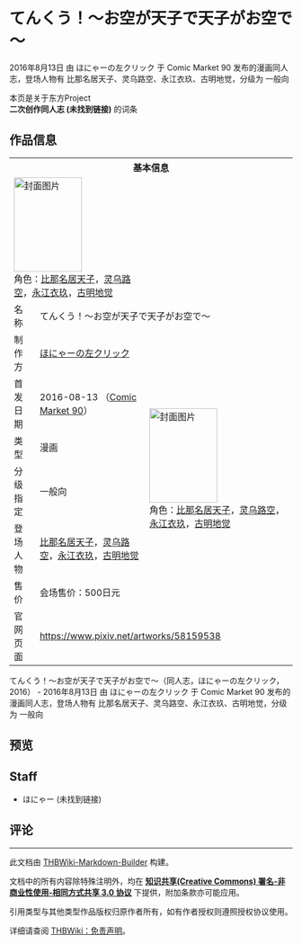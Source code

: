 # てんくう！～お空が天子で天子がお空で～

<!-- source html: G:\repos\THBWiki-Markdown-Builder\THBWikiMarkdown\Temp\main\b\bf\ns0%3A%E3%81%A6%E3%82%93%E3%81%8F%E3%81%86%EF%BC%81%EF%BD%9E%E3%81%8A%E7%A9%BA%E3%81%8C%E5%A4%A9%E5%AD%90%E3%81%A7%E5%A4%A9%E5%AD%90%E3%81%8C%E3%81%8A%E7%A9%BA%E3%81%A7%EF%BD%9E.html -->

2016年8月13日 由 ほにゃーの左クリック 于 Comic Market 90 发布的漫画同人志，登场人物有 比那名居天子、灵乌路空、永江衣玖、古明地觉，分级为 一般向

本页是关于东方Project  
 **二次创作同人志 (未找到链接)** 的词条
## 作品信息

<table><tbody><tr><th colspan="3">基本信息</th></tr><tr><td class="cover-artwork-mobile" colspan="2"><a href="./文件-てんくう！～お空が天子で天子がお空で～封面.jpg.md" class="image" title="封面图片"><img alt="封面图片" src="https://upload.thwiki.cc/thumb/0/06/%E3%81%A6%E3%82%93%E3%81%8F%E3%81%86%EF%BC%81%EF%BD%9E%E3%81%8A%E7%A9%BA%E3%81%8C%E5%A4%A9%E5%AD%90%E3%81%A7%E5%A4%A9%E5%AD%90%E3%81%8C%E3%81%8A%E7%A9%BA%E3%81%A7%EF%BD%9E%E5%B0%81%E9%9D%A2.jpg/121px-%E3%81%A6%E3%82%93%E3%81%8F%E3%81%86%EF%BC%81%EF%BD%9E%E3%81%8A%E7%A9%BA%E3%81%8C%E5%A4%A9%E5%AD%90%E3%81%A7%E5%A4%A9%E5%AD%90%E3%81%8C%E3%81%8A%E7%A9%BA%E3%81%A7%EF%BD%9E%E5%B0%81%E9%9D%A2.jpg" decoding="async" loading="lazy" width="121" height="168" srcset="https://upload.thwiki.cc/thumb/0/06/%E3%81%A6%E3%82%93%E3%81%8F%E3%81%86%EF%BC%81%EF%BD%9E%E3%81%8A%E7%A9%BA%E3%81%8C%E5%A4%A9%E5%AD%90%E3%81%A7%E5%A4%A9%E5%AD%90%E3%81%8C%E3%81%8A%E7%A9%BA%E3%81%A7%EF%BD%9E%E5%B0%81%E9%9D%A2.jpg/181px-%E3%81%A6%E3%82%93%E3%81%8F%E3%81%86%EF%BC%81%EF%BD%9E%E3%81%8A%E7%A9%BA%E3%81%8C%E5%A4%A9%E5%AD%90%E3%81%A7%E5%A4%A9%E5%AD%90%E3%81%8C%E3%81%8A%E7%A9%BA%E3%81%A7%EF%BD%9E%E5%B0%81%E9%9D%A2.jpg 1.5x, https://upload.thwiki.cc/thumb/0/06/%E3%81%A6%E3%82%93%E3%81%8F%E3%81%86%EF%BC%81%EF%BD%9E%E3%81%8A%E7%A9%BA%E3%81%8C%E5%A4%A9%E5%AD%90%E3%81%A7%E5%A4%A9%E5%AD%90%E3%81%8C%E3%81%8A%E7%A9%BA%E3%81%A7%EF%BD%9E%E5%B0%81%E9%9D%A2.jpg/242px-%E3%81%A6%E3%82%93%E3%81%8F%E3%81%86%EF%BC%81%EF%BD%9E%E3%81%8A%E7%A9%BA%E3%81%8C%E5%A4%A9%E5%AD%90%E3%81%A7%E5%A4%A9%E5%AD%90%E3%81%8C%E3%81%8A%E7%A9%BA%E3%81%A7%EF%BD%9E%E5%B0%81%E9%9D%A2.jpg 2x" data-file-width="605" data-file-height="841"></a><div class="cover-char">角色：<a href="./比那名居天子.md" title="比那名居天子">比那名居天子</a>，<a href="./灵乌路空.md" title="灵乌路空">灵乌路空</a>，<a href="./永江衣玖.md" title="永江衣玖">永江衣玖</a>，<a href="./古明地觉.md" title="古明地觉">古明地觉</a></div></td>
</tr><tr><td class="label">名称</td><td colspan="2"> てんくう！～お空が天子で天子がお空で～ </td></tr><tr><td class="label">制作方</td><td><a href="./ほにゃーの左クリック.md" title="ほにゃーの左クリック">ほにゃーの左クリック</a></td><td class="cover-artwork" rowspan="6" style="min-width:168px;"><a href="./文件-てんくう！～お空が天子で天子がお空で～封面.jpg.md" class="image" title="封面图片"><img alt="封面图片" src="https://upload.thwiki.cc/thumb/0/06/%E3%81%A6%E3%82%93%E3%81%8F%E3%81%86%EF%BC%81%EF%BD%9E%E3%81%8A%E7%A9%BA%E3%81%8C%E5%A4%A9%E5%AD%90%E3%81%A7%E5%A4%A9%E5%AD%90%E3%81%8C%E3%81%8A%E7%A9%BA%E3%81%A7%EF%BD%9E%E5%B0%81%E9%9D%A2.jpg/121px-%E3%81%A6%E3%82%93%E3%81%8F%E3%81%86%EF%BC%81%EF%BD%9E%E3%81%8A%E7%A9%BA%E3%81%8C%E5%A4%A9%E5%AD%90%E3%81%A7%E5%A4%A9%E5%AD%90%E3%81%8C%E3%81%8A%E7%A9%BA%E3%81%A7%EF%BD%9E%E5%B0%81%E9%9D%A2.jpg" decoding="async" loading="lazy" width="121" height="168" srcset="https://upload.thwiki.cc/thumb/0/06/%E3%81%A6%E3%82%93%E3%81%8F%E3%81%86%EF%BC%81%EF%BD%9E%E3%81%8A%E7%A9%BA%E3%81%8C%E5%A4%A9%E5%AD%90%E3%81%A7%E5%A4%A9%E5%AD%90%E3%81%8C%E3%81%8A%E7%A9%BA%E3%81%A7%EF%BD%9E%E5%B0%81%E9%9D%A2.jpg/181px-%E3%81%A6%E3%82%93%E3%81%8F%E3%81%86%EF%BC%81%EF%BD%9E%E3%81%8A%E7%A9%BA%E3%81%8C%E5%A4%A9%E5%AD%90%E3%81%A7%E5%A4%A9%E5%AD%90%E3%81%8C%E3%81%8A%E7%A9%BA%E3%81%A7%EF%BD%9E%E5%B0%81%E9%9D%A2.jpg 1.5x, https://upload.thwiki.cc/thumb/0/06/%E3%81%A6%E3%82%93%E3%81%8F%E3%81%86%EF%BC%81%EF%BD%9E%E3%81%8A%E7%A9%BA%E3%81%8C%E5%A4%A9%E5%AD%90%E3%81%A7%E5%A4%A9%E5%AD%90%E3%81%8C%E3%81%8A%E7%A9%BA%E3%81%A7%EF%BD%9E%E5%B0%81%E9%9D%A2.jpg/242px-%E3%81%A6%E3%82%93%E3%81%8F%E3%81%86%EF%BC%81%EF%BD%9E%E3%81%8A%E7%A9%BA%E3%81%8C%E5%A4%A9%E5%AD%90%E3%81%A7%E5%A4%A9%E5%AD%90%E3%81%8C%E3%81%8A%E7%A9%BA%E3%81%A7%EF%BD%9E%E5%B0%81%E9%9D%A2.jpg 2x" data-file-width="605" data-file-height="841"></a><div class="cover-char">角色：<a href="./比那名居天子.md" title="比那名居天子">比那名居天子</a>，<a href="./灵乌路空.md" title="灵乌路空">灵乌路空</a>，<a href="./永江衣玖.md" title="永江衣玖">永江衣玖</a>，<a href="./古明地觉.md" title="古明地觉">古明地觉</a></div></td>
</tr><tr><td class="label">首发日期</td><td>2016-08-13&#160;（<a href="/展会作品列表?e=Comic+Market%2390">Comic Market 90</a>）</td></tr><tr><td class="label">类型</td><td>漫画</td></tr><tr><td class="label">分级指定</td><td>一般向</td></tr><tr><td class="label">登场人物</td><td><a href="./比那名居天子.md" title="比那名居天子">比那名居天子</a>，<a href="./灵乌路空.md" title="灵乌路空">灵乌路空</a>，<a href="./永江衣玖.md" title="永江衣玖">永江衣玖</a>，<a href="./古明地觉.md" title="古明地觉">古明地觉</a></td></tr><tr><td class="label">售价</td><td>会场售价：500日元</td></tr>
<tr><td class="label">官网页面</td><td colspan="2"><a rel="nofollow" class="external free" href="https://www.pixiv.net/artworks/58159538">https://www.pixiv.net/artworks/58159538</a></td></tr></tbody></table>

てんくう！～お空が天子で天子がお空で～（同人志，ほにゃーの左クリック，2016） - 2016年8月13日 由 ほにゃーの左クリック 于 Comic Market 90 发布的漫画同人志，登场人物有 比那名居天子、灵乌路空、永江衣玖、古明地觉，分级为 一般向
## 预览
## Staff
- ほにゃー (未找到链接)

## 评论




---

此文档由 [THBWiki-Markdown-Builder](https://github.com/Delsin-Yu/THBWiki-Markdown-Builder) 构建。

文档中的所有内容除特殊注明外，均在 [**知识共享(Creative Commons) 署名-非商业性使用-相同方式共享 3.0 协议**](https://creativecommons.org/licenses/by-sa/3.0/deed.zh-hans) 下提供，附加条款亦可能应用。

引用类型与其他类型作品版权归原作者所有，如有作者授权则遵照授权协议使用。

详细请查阅 [THBWiki：免责声明](https://thbwiki.cc/THBWiki:%E5%85%8D%E8%B4%A3%E5%A3%B0%E6%98%8E)。

